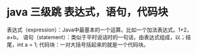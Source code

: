 # java 三级跳  表达式，语句，代码块
表达式（expression）：Java中最基本的一个运算。比如一个加法表达式。1+2，a+b。
语句（statement）：类似于平时说话时的一句话，由表达式组成，以；结尾，int a = 1;
代码块：一对大括号括起来的就是一个代码块。